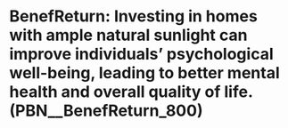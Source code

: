 # BenefReturn: __Investing in homes with ample natural sunlight can improve individuals’ psychological well-being, leading to better mental health and overall quality of life.__ (PBN__BenefReturn_800)

